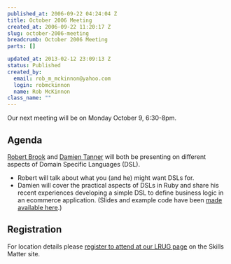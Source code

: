 ```yaml
--- 
published_at: 2006-09-22 04:24:04 Z
title: October 2006 Meeting
created_at: 2006-09-22 11:20:17 Z
slug: october-2006-meeting
breadcrumb: October 2006 Meeting
parts: []

updated_at: 2013-02-12 23:09:13 Z
status: Published
created_by: 
  email: rob_m_mckinnon@yahoo.com
  login: robmckinnon
  name: Rob McKinnon
class_name: ""
---
```


Our next meeting will be on Monday October 9, 6:30-8pm. 

Agenda
------
[Robert Brook](http://www.robertbrook.com/) and [Damien Tanner](http://iamrice.org) will both be presenting on different aspects of Domain Specific Languages (DSL).

* Robert will talk about what you (and he) might want DSLs for.
* Damien will cover the practical aspects of DSLs in Ruby and share his recent experiences developing a simple DSL to define business logic in an ecommerce application. (Slides and example code have been [made available here](http://svn.lrug.org/lrug_sandbox/presentations/ruby_dsl_presentation_tiest_2006/).)

Registration
------------

For location details please [register to attend at our LRUG page](http://skillsmatter.com/london-ruby-ug) on the Skills Matter site.
